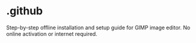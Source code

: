 # .github
Step-by-step offline installation and setup guide for GIMP image editor. No online activation or internet required.

